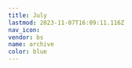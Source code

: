 ```yaml
---
title: July
lastmod: 2023-11-07T16:09:11.116Z
nav_icon:
vendor: bs
name: archive
color: blue
---
```

